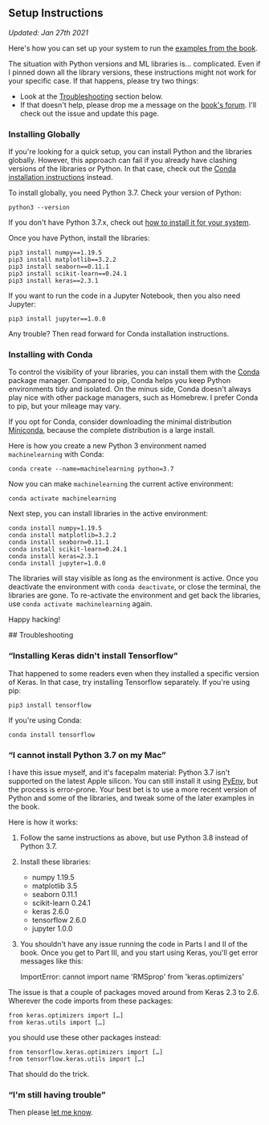 ## Setup Instructions

_Updated: Jan 27th 2021_

Here's how you can set up your system to run the [examples from the book](https://media.pragprog.com/titles/pplearn/code/pplearn-code.zip).

The situation with Python versions and ML libraries is… complicated. Even if I pinned down all the library versions, these instructions might not work for your specific case. If that happens, please try two things:

* Look at the [Troubleshooting](#troubleshooting) section below.
* If that doesn't help, please drop me a message on the [book's forum](https://devtalk.com/books/programming-machine-learning). I'll check out the issue and update this page.

### Installing Globally

If you're looking for a quick setup, you can install Python and the libraries globally. However, this approach can fail if you already have clashing versions of the libraries or Python. In that case, check out the <a href="#installing-with-conda">Conda installation instructions</a> instead.

To install globally, you need Python 3.7. Check your version of Python:

    python3 --version

If you don't have Python 3.7.x, check out [how to install it for your system](https://www.python.org/). 

Once you have Python, install the libraries:

    pip3 install numpy==1.19.5
    pip3 install matplotlib==3.2.2
    pip3 install seaborn==0.11.1
    pip3 install scikit-learn==0.24.1
    pip3 install keras==2.3.1

If you want to run the code in a Jupyter Notebook, then you also need Jupyter:

    pip3 install jupyter==1.0.0

Any trouble? Then read forward for Conda installation instructions.


### Installing with Conda

To control the visibility of your libraries, you can install them with the [Conda](https://conda.io) package manager. Compared to pip, Conda helps you keep Python environments tidy and isolated. On the minus side, Conda doesn't always play nice with other package managers, such as Homebrew. I prefer Conda to pip, but your mileage may vary.

If you opt for Conda, consider downloading the minimal distribution [Miniconda](https://docs.conda.io/en/latest/miniconda.html), because the complete distribution is a large install.

Here is how you create a new Python 3 environment named `machinelearning` with Conda:

    conda create --name=machinelearning python=3.7

Now you can make `machinelearning` the current active environment:

    conda activate machinelearning

Next step, you can install libraries in the active environment:

    conda install numpy=1.19.5
    conda install matplotlib=3.2.2
    conda install seaborn=0.11.1
    conda install scikit-learn=0.24.1
    conda install keras=2.3.1
    conda install jupyter=1.0.0

The libraries will stay visible as long as the environment is active. Once you deactivate the environment with `conda deactivate`, or close the terminal, the libraries are gone. To re-activate the environment and get back the libraries, use `conda activate machinelearning` again.

 Happy hacking!

<a name="troubleshooting"/>
## Troubleshooting

### “Installing Keras didn't install Tensorflow”

That happened to some readers even when they installed a specific version of Keras. In that case, try installing Tensorflow separately. If you're using pip:

    pip3 install tensorflow

If you're using Conda:

    conda install tensorflow


### “I cannot install Python 3.7 on my Mac”

I have this issue myself, and it's facepalm material: Python 3.7 isn't supported on the latest Apple silicon. You can still install it using [PyEnv](https://github.com/pyenv/pyenv#basic-github-checkout), but the process is error-prone. Your best bet is to use a more recent version of Python and some of the libraries, and tweak some of the later examples in the book.

Here is how it works:

1. Follow the same instructions as above, but use Python 3.8 instead of Python 3.7.

2. Install these libraries:

    - numpy 1.19.5
    - matplotlib 3.5
    - seaborn 0.11.1
    - scikit-learn 0.24.1
    - keras 2.6.0
    - tensorflow 2.6.0
    - jupyter 1.0.0

3. You shouldn't have any issue running the code in Parts I and II of the book. Once you get to Part III, and you start using Keras, you'll get error messages like this:

    ImportError: cannot import name 'RMSprop' from 'keras.optimizers'

The issue is that a couple of packages moved around from Keras 2.3 to 2.6. Wherever the code imports from these packages:

    from keras.optimizers import […]
    from keras.utils import […]

you should use these other packages instead:

    from tensorflow.keras.optimizers import […]
    from tensorflow.keras.utils import […]

That should do the trick.


### “I'm still having trouble”

Then please [let me know](https://devtalk.com/books/programming-machine-learning).